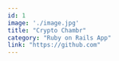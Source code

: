 ```yaml
---
id: 1
image: './image.jpg'
title: "Crypto Chambr"
category: "Ruby on Rails App"
link: "https://github.com"
---
```

